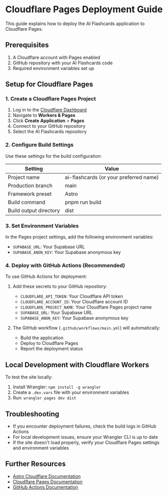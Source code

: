 # Cloudflare Pages Deployment Guide

This guide explains how to deploy the AI Flashcards application to Cloudflare Pages.

## Prerequisites

1. A Cloudflare account with Pages enabled
2. GitHub repository with your AI Flashcards code
3. Required environment variables set up

## Setup for Cloudflare Pages

### 1. Create a Cloudflare Pages Project

1. Log in to the [Cloudflare Dashboard](https://dash.cloudflare.com)
2. Navigate to **Workers & Pages**
3. Click **Create Application** > **Pages**
4. Connect to your GitHub repository
5. Select the AI Flashcards repository

### 2. Configure Build Settings

Use these settings for the build configuration:

| Setting                | Value                                  |
| ---------------------- | -------------------------------------- |
| Project name           | ai-flashcards (or your preferred name) |
| Production branch      | main                                   |
| Framework preset       | Astro                                  |
| Build command          | pnpm run build                         |
| Build output directory | dist                                   |

### 3. Set Environment Variables

In the Pages project settings, add the following environment variables:

- `SUPABASE_URL`: Your Supabase URL
- `SUPABASE_ANON_KEY`: Your Supabase anonymous key

### 4. Deploy with GitHub Actions (Recommended)

To use GitHub Actions for deployment:

1. Add these secrets to your GitHub repository:

   - `CLOUDFLARE_API_TOKEN`: Your Cloudflare API token
   - `CLOUDFLARE_ACCOUNT_ID`: Your Cloudflare account ID
   - `CLOUDFLARE_PROJECT_NAME`: Your Cloudflare Pages project name
   - `SUPABASE_URL`: Your Supabase URL
   - `SUPABASE_ANON_KEY`: Your Supabase anonymous key

2. The GitHub workflow (`.github/workflows/main.yml`) will automatically:
   - Build the application
   - Deploy to Cloudflare Pages
   - Report the deployment status

## Local Development with Cloudflare Workers

To test the site locally:

1. Install Wrangler: `npm install -g wrangler`
2. Create a `.dev.vars` file with your environment variables
3. Run: `wrangler pages dev dist`

## Troubleshooting

- If you encounter deployment failures, check the build logs in GitHub Actions
- For local development issues, ensure your Wrangler CLI is up to date
- If the site doesn't load properly, verify your Cloudflare Pages settings and environment variables

## Further Resources

- [Astro Cloudflare Documentation](https://docs.astro.build/en/guides/integrations-guide/cloudflare/)
- [Cloudflare Pages Documentation](https://developers.cloudflare.com/pages)
- [GitHub Actions Documentation](https://docs.github.com/en/actions)
